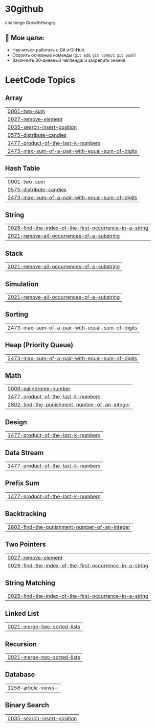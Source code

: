 # 30github
challenge GrowthHungry

## 🎯 Мои цели:
- Научиться работать с Git и GitHub.
- Освоить основные команды (`git add`, `git commit`, `git push`)
- Закончить 30-дневный челлендж и закрепить знания.

<!---LeetCode Topics Start-->
# LeetCode Topics
## Array
|  |
| ------- |
| [0001-two-sum](https://github.com/ummkhalid/30github/tree/master/0001-two-sum) |
| [0027-remove-element](https://github.com/ummkhalid/30github/tree/master/0027-remove-element) |
| [0035-search-insert-position](https://github.com/ummkhalid/30github/tree/master/0035-search-insert-position) |
| [0575-distribute-candies](https://github.com/ummkhalid/30github/tree/master/0575-distribute-candies) |
| [1477-product-of-the-last-k-numbers](https://github.com/ummkhalid/30github/tree/master/1477-product-of-the-last-k-numbers) |
| [2473-max-sum-of-a-pair-with-equal-sum-of-digits](https://github.com/ummkhalid/30github/tree/master/2473-max-sum-of-a-pair-with-equal-sum-of-digits) |
## Hash Table
|  |
| ------- |
| [0001-two-sum](https://github.com/ummkhalid/30github/tree/master/0001-two-sum) |
| [0575-distribute-candies](https://github.com/ummkhalid/30github/tree/master/0575-distribute-candies) |
| [2473-max-sum-of-a-pair-with-equal-sum-of-digits](https://github.com/ummkhalid/30github/tree/master/2473-max-sum-of-a-pair-with-equal-sum-of-digits) |
## String
|  |
| ------- |
| [0028-find-the-index-of-the-first-occurrence-in-a-string](https://github.com/ummkhalid/30github/tree/master/0028-find-the-index-of-the-first-occurrence-in-a-string) |
| [2021-remove-all-occurrences-of-a-substring](https://github.com/ummkhalid/30github/tree/master/2021-remove-all-occurrences-of-a-substring) |
## Stack
|  |
| ------- |
| [2021-remove-all-occurrences-of-a-substring](https://github.com/ummkhalid/30github/tree/master/2021-remove-all-occurrences-of-a-substring) |
## Simulation
|  |
| ------- |
| [2021-remove-all-occurrences-of-a-substring](https://github.com/ummkhalid/30github/tree/master/2021-remove-all-occurrences-of-a-substring) |
## Sorting
|  |
| ------- |
| [2473-max-sum-of-a-pair-with-equal-sum-of-digits](https://github.com/ummkhalid/30github/tree/master/2473-max-sum-of-a-pair-with-equal-sum-of-digits) |
## Heap (Priority Queue)
|  |
| ------- |
| [2473-max-sum-of-a-pair-with-equal-sum-of-digits](https://github.com/ummkhalid/30github/tree/master/2473-max-sum-of-a-pair-with-equal-sum-of-digits) |
## Math
|  |
| ------- |
| [0009-palindrome-number](https://github.com/ummkhalid/30github/tree/master/0009-palindrome-number) |
| [1477-product-of-the-last-k-numbers](https://github.com/ummkhalid/30github/tree/master/1477-product-of-the-last-k-numbers) |
| [2802-find-the-punishment-number-of-an-integer](https://github.com/ummkhalid/30github/tree/master/2802-find-the-punishment-number-of-an-integer) |
## Design
|  |
| ------- |
| [1477-product-of-the-last-k-numbers](https://github.com/ummkhalid/30github/tree/master/1477-product-of-the-last-k-numbers) |
## Data Stream
|  |
| ------- |
| [1477-product-of-the-last-k-numbers](https://github.com/ummkhalid/30github/tree/master/1477-product-of-the-last-k-numbers) |
## Prefix Sum
|  |
| ------- |
| [1477-product-of-the-last-k-numbers](https://github.com/ummkhalid/30github/tree/master/1477-product-of-the-last-k-numbers) |
## Backtracking
|  |
| ------- |
| [2802-find-the-punishment-number-of-an-integer](https://github.com/ummkhalid/30github/tree/master/2802-find-the-punishment-number-of-an-integer) |
## Two Pointers
|  |
| ------- |
| [0027-remove-element](https://github.com/ummkhalid/30github/tree/master/0027-remove-element) |
| [0028-find-the-index-of-the-first-occurrence-in-a-string](https://github.com/ummkhalid/30github/tree/master/0028-find-the-index-of-the-first-occurrence-in-a-string) |
## String Matching
|  |
| ------- |
| [0028-find-the-index-of-the-first-occurrence-in-a-string](https://github.com/ummkhalid/30github/tree/master/0028-find-the-index-of-the-first-occurrence-in-a-string) |
## Linked List
|  |
| ------- |
| [0021-merge-two-sorted-lists](https://github.com/ummkhalid/30github/tree/master/0021-merge-two-sorted-lists) |
## Recursion
|  |
| ------- |
| [0021-merge-two-sorted-lists](https://github.com/ummkhalid/30github/tree/master/0021-merge-two-sorted-lists) |
## Database
|  |
| ------- |
| [1258-article-views-i](https://github.com/ummkhalid/30github/tree/master/1258-article-views-i) |
## Binary Search
|  |
| ------- |
| [0035-search-insert-position](https://github.com/ummkhalid/30github/tree/master/0035-search-insert-position) |
<!---LeetCode Topics End-->